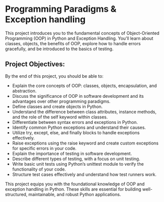 # Programming Paradigms & Exception handling
This project introduces you to the fundamental concepts of Object-Oriented Programming (OOP) in Python and Exception Handling. You’ll learn about classes, objects, the benefits of OOP, explore how to handle errors gracefully, and be introduced to the basics of testing.

## Project Objectives:
By the end of this project, you should be able to:

- Explain the core concepts of OOP: classes, objects, encapsulation, and abstraction.
- Discuss the significance of OOP in software development and its advantages over other programming paradigms.
- Define classes and create objects in Python.
- Understand the difference between class attributes, instance methods, and the role of the self keyword within classes.
- Differentiate between syntax errors and exceptions in Python.
- Identify common Python exceptions and understand their causes.
- Utilize try, except, else, and finally blocks to handle exceptions effectively.
- Raise exceptions using the raise keyword and create custom exceptions for specific errors in your code.
- Explain the importance of testing in software development.
- Describe different types of testing, with a focus on unit testing.
- Write basic unit tests using Python’s unittest module to verify the functionality of your code.
- Structure test cases effectively and understand how test runners work.
  
This project equips you with the foundational knowledge of OOP and exception handling in Python. These skills are essential for building well-structured, maintainable, and robust Python applications.
